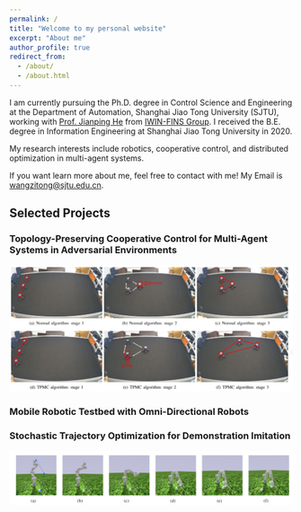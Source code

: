 ```yaml
---
permalink: /
title: "Welcome to my personal website"
excerpt: "About me"
author_profile: true
redirect_from: 
  - /about/
  - /about.html
---
```


I am currently pursuing the Ph.D. degree in Control Science and Engineering at the Department of Automation, Shanghai Jiao Tong University (SJTU), working with [Prof. Jianping He](https://automation.sjtu.edu.cn/JPHE) from [IWIN-FINS Group](https://iwin-fins.com/). I received the B.E. degree in Information Engineering at Shanghai Jiao Tong University in 2020.

My research interests include robotics, cooperative control, and distributed optimization in multi-agent systems.

If you want learn more about me, feel free to contact with me! My Email is [wangzitong@sjtu.edu.cn](mailto:wangzitong@sjtu.edu.cn).

## Selected Projects
### Topology-Preserving Cooperative Control for Multi-Agent Systems in Adversarial Environments
![TPMC](/images/TPMC.png)

### Mobile Robotic Testbed with Omni-Directional Robots


### Stochastic Trajectory Optimization for Demonstration Imitation
[![STODI](/images/STODI.png)](https://ming-bot.github.io/STODI.github.io/)

